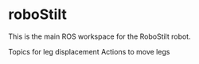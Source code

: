 # roboStilt

This is the main ROS workspace for the RoboStilt robot. 


Topics for leg displacement
Actions to move legs


